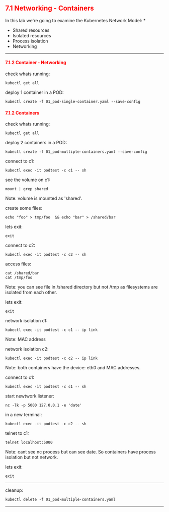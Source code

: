 ## <font color='red'> 7.1 Networking - Containers </font>

In this lab we're going to examine the Kubernetes Network Model:
* 
* Shared resources
* Isolated resources
* Process isolation
* Networking

---

#### <font color='red'> 7.1.2 Container - Networking </font>
check whats running:
```
kubectl get all
```
deploy 1 container in a POD:
```
kubectl create -f 01_pod-single-container.yaml --save-config
```


#### <font color='red'> 7.1.2 Containers </font>
check whats running:
```
kubectl get all
```
deploy 2 containers in a POD:
```
kubectl create -f 01_pod-multiple-containers.yaml --save-config
```
connect to c1:
```
kubectl exec -it podtest -c c1 -- sh
```
see the volume on c1:
```
mount | grep shared
```
Note: volume is mounted as 'shared'.  

create some files:
```
echo "foo" > tmp/foo  && echo "bar" > /shared/bar
```
lets exit:
```
exit
```
connect to c2:
```
kubectl exec -it podtest -c c2 -- sh
```
access files:
```
cat /shared/bar
cat /tmp/foo
```
Note: you can see file in /shared directory but not /tmp as filesystems are isolated from each other.  

lets exit:
```
exit
```
network isolation c1:
```
kubectl exec -it podtest -c c1 -- ip link
```
Note: MAC address  

network isolation c2:
```
kubectl exec -it podtest -c c2 -- ip link
```
Note: both containers have the device: eth0 and MAC addresses.  

connect to c1:
```
kubectl exec -it podtest -c c1 -- sh
```
start newtwork listener:
```
nc -lk -p 5000 127.0.0.1 -e 'date'
```
in a new terminal:
```
kubectl exec -it podtest -c c2 -- sh
```
telnet to c1:
```
telnet localhost:5000
```
Note: cant see nc process but can see date.  So containers have process isolation but not network.





lets exit:
```
exit
```

---

cleanup:
```
kubectl delete -f 01_pod-multiple-containers.yaml
```

---